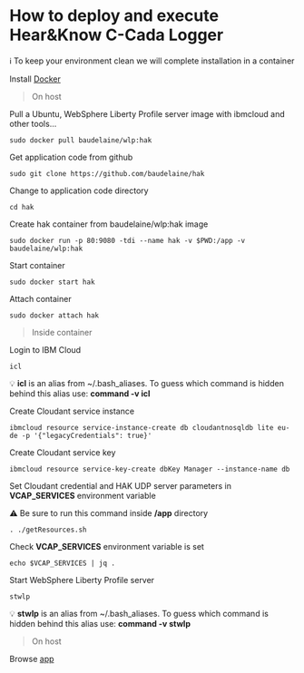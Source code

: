 # How to deploy and execute Hear&Know C-Cada Logger

:information_source: To keep your environment clean we will complete installation in a container

Install [Docker](<https://docs.docker.com/install/>)

> On host

Pull a Ubuntu, WebSphere Liberty Profile server image with ibmcloud and other tools...

```
sudo docker pull baudelaine/wlp:hak
```

Get application code from github

```
sudo git clone https://github.com/baudelaine/hak
```

Change to application code directory

```
cd hak
```

Create hak container from baudelaine/wlp:hak image

```
sudo docker run -p 80:9080 -tdi --name hak -v $PWD:/app -v baudelaine/wlp:hak
```

Start container

	sudo docker start hak

Attach container

	sudo docker attach hak




> Inside container

Login to IBM Cloud

```
icl
```

:bulb: **icl** is an alias from ~/.bash_aliases. To guess which command is hidden behind this alias use: **command -v icl**

Create Cloudant service instance

```
ibmcloud resource service-instance-create db cloudantnosqldb lite eu-de -p '{"legacyCredentials": true}'
```

Create Cloudant service key

```
ibmcloud resource service-key-create dbKey Manager --instance-name db
```

Set Cloudant credential and HAK UDP server parameters in **VCAP_SERVICES** environment variable

:warning: Be sure to run this command inside **/app** directory

```
. ./getResources.sh
```

Check **VCAP_SERVICES** environment variable is set

```
echo $VCAP_SERVICES | jq .
```

Start WebSphere Liberty Profile server

```
stwlp
```

:bulb: **stwlp** is an alias from ~/.bash_aliases. To guess which command is hidden behind this alias use: **command -v stwlp**


> On host

Browse  [app](http://localhost/app)